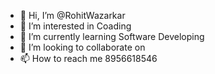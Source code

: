 - 👋 Hi, I’m @RohitWazarkar
- 👀 I’m interested in Coading
- 🌱 I’m currently learning Software Developing
- 💞️ I’m looking to collaborate on  
- 📫 How to reach me 8956618546

<!---
RohitWazarkar/RohitWazarkar is a ✨ special ✨ repository because its `README.md` (this file) appears on your GitHub profile.
You can click the Preview link to take a look at your changes.
--->
